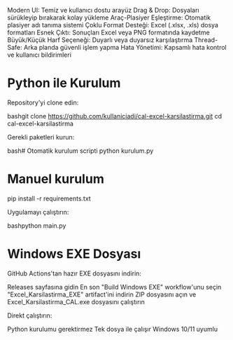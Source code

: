 Modern UI: Temiz ve kullanıcı dostu arayüz
Drag & Drop: Dosyaları sürükleyip bırakarak kolay yükleme
Araç-Plasiyer Eşleştirme: Otomatik plasiyer adı tanıma sistemi
Çoklu Format Desteği: Excel (.xlsx, .xls) dosya formatları
Esnek Çıktı: Sonuçları Excel veya PNG formatında kaydetme
Büyük/Küçük Harf Seçeneği: Duyarlı veya duyarsız karşılaştırma
Thread-Safe: Arka planda güvenli işlem yapma
Hata Yönetimi: Kapsamlı hata kontrol ve kullanıcı bildirimleri

# Python ile Kurulum

Repository'yi clone edin:

bashgit clone https://github.com/kullaniciadi/cal-excel-karsilastirma.git
cd cal-excel-karsilastirma

Gerekli paketleri kurun:

bash# Otomatik kurulum scripti
python kurulum.py

# Manuel kurulum
pip install -r requirements.txt

Uygulamayı çalıştırın:

bashpython main.py

# Windows EXE Dosyası

GitHub Actions'tan hazır EXE dosyasını indirin:

Releases sayfasına gidin
En son "Build Windows EXE" workflow'unu seçin
"Excel_Karsilastirma_EXE" artifact'ini indirin
ZIP dosyasını açın ve Excel_Karsilastirma_CAL.exe dosyasını çalıştırın


Direkt çalıştırın:

Python kurulumu gerektirmez
Tek dosya ile çalışır
Windows 10/11 uyumlu
